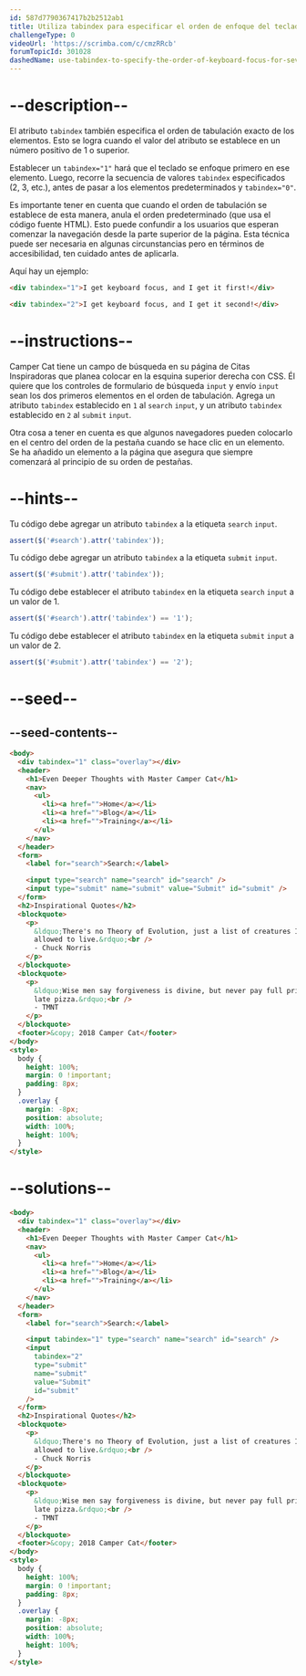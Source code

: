 ```yaml
---
id: 587d7790367417b2b2512ab1
title: Utiliza tabindex para especificar el orden de enfoque del teclado para múltiples elementos
challengeType: 0
videoUrl: 'https://scrimba.com/c/cmzRRcb'
forumTopicId: 301028
dashedName: use-tabindex-to-specify-the-order-of-keyboard-focus-for-several-elements
---
```


# --description--

El atributo `tabindex` también especifica el orden de tabulación exacto de los elementos. Esto se logra cuando el valor del atributo se establece en un número positivo de 1 o superior.

Establecer un `tabindex="1"` hará que el teclado se enfoque primero en ese elemento. Luego, recorre la secuencia de valores `tabindex` especificados (2, 3, etc.), antes de pasar a los elementos predeterminados y `tabindex="0"`.

Es importante tener en cuenta que cuando el orden de tabulación se establece de esta manera, anula el orden predeterminado (que usa el código fuente HTML). Esto puede confundir a los usuarios que esperan comenzar la navegación desde la parte superior de la página. Esta técnica puede ser necesaria en algunas circunstancias pero en términos de accesibilidad, ten cuidado antes de aplicarla.

Aquí hay un ejemplo:

```html
<div tabindex="1">I get keyboard focus, and I get it first!</div>
```

```html
<div tabindex="2">I get keyboard focus, and I get it second!</div>
```

# --instructions--

Camper Cat tiene un campo de búsqueda en su página de Citas Inspiradoras que planea colocar en la esquina superior derecha con CSS. Él quiere que los controles de formulario de búsqueda `input` y envío `input` sean los dos primeros elementos en el orden de tabulación. Agrega un atributo `tabindex` establecido en `1` al `search` `input`, y un atributo `tabindex` establecido en `2` al `submit` `input`.

Otra cosa a tener en cuenta es que algunos navegadores pueden colocarlo en el centro del orden de la pestaña cuando se hace clic en un elemento. Se ha añadido un elemento a la página que asegura que siempre comenzará al principio de su orden de pestañas.

# --hints--

Tu código debe agregar un atributo `tabindex` a la etiqueta `search` `input`.

```js
assert($('#search').attr('tabindex'));
```

Tu código debe agregar un atributo `tabindex` a la etiqueta `submit` `input`.

```js
assert($('#submit').attr('tabindex'));
```

Tu código debe establecer el atributo `tabindex` en la etiqueta `search` `input` a un valor de 1.

```js
assert($('#search').attr('tabindex') == '1');
```

Tu código debe establecer el atributo `tabindex` en la etiqueta `submit` `input` a un valor de 2.

```js
assert($('#submit').attr('tabindex') == '2');
```

# --seed--

## --seed-contents--

```html
<body>
  <div tabindex="1" class="overlay"></div>
  <header>
    <h1>Even Deeper Thoughts with Master Camper Cat</h1>
    <nav>
      <ul>
        <li><a href="">Home</a></li>
        <li><a href="">Blog</a></li>
        <li><a href="">Training</a></li>
      </ul>
    </nav>
  </header>
  <form>
    <label for="search">Search:</label>

    <input type="search" name="search" id="search" />
    <input type="submit" name="submit" value="Submit" id="submit" />
  </form>
  <h2>Inspirational Quotes</h2>
  <blockquote>
    <p>
      &ldquo;There's no Theory of Evolution, just a list of creatures I've
      allowed to live.&rdquo;<br />
      - Chuck Norris
    </p>
  </blockquote>
  <blockquote>
    <p>
      &ldquo;Wise men say forgiveness is divine, but never pay full price for
      late pizza.&rdquo;<br />
      - TMNT
    </p>
  </blockquote>
  <footer>&copy; 2018 Camper Cat</footer>
</body>
<style>
  body {
    height: 100%;
    margin: 0 !important;
    padding: 8px;
  }
  .overlay {
    margin: -8px;
    position: absolute;
    width: 100%;
    height: 100%;
  }
</style>
```

# --solutions--

```html
<body>
  <div tabindex="1" class="overlay"></div>
  <header>
    <h1>Even Deeper Thoughts with Master Camper Cat</h1>
    <nav>
      <ul>
        <li><a href="">Home</a></li>
        <li><a href="">Blog</a></li>
        <li><a href="">Training</a></li>
      </ul>
    </nav>
  </header>
  <form>
    <label for="search">Search:</label>

    <input tabindex="1" type="search" name="search" id="search" />
    <input
      tabindex="2"
      type="submit"
      name="submit"
      value="Submit"
      id="submit"
    />
  </form>
  <h2>Inspirational Quotes</h2>
  <blockquote>
    <p>
      &ldquo;There's no Theory of Evolution, just a list of creatures I've
      allowed to live.&rdquo;<br />
      - Chuck Norris
    </p>
  </blockquote>
  <blockquote>
    <p>
      &ldquo;Wise men say forgiveness is divine, but never pay full price for
      late pizza.&rdquo;<br />
      - TMNT
    </p>
  </blockquote>
  <footer>&copy; 2018 Camper Cat</footer>
</body>
<style>
  body {
    height: 100%;
    margin: 0 !important;
    padding: 8px;
  }
  .overlay {
    margin: -8px;
    position: absolute;
    width: 100%;
    height: 100%;
  }
</style>
```
